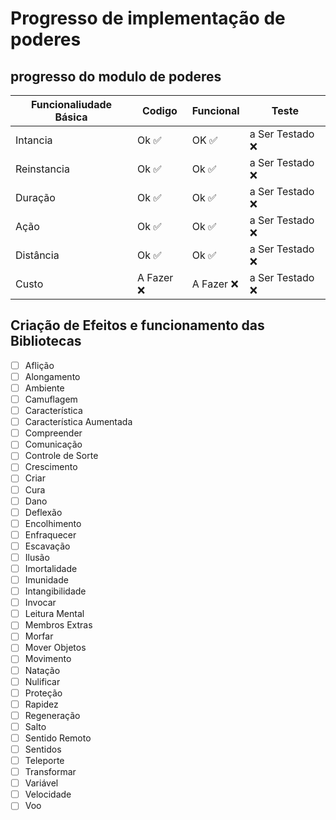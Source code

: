 # Progresso de implementação de poderes
## progresso do modulo de poderes
| Funcionaliudade Básica | Codigo | Funcional | Teste |
| ---------------------- | ------ | ----- | --------- |
| Intancia | Ok :white_check_mark: | OK :white_check_mark: | a Ser Testado :x: |
| Reinstancia | Ok :white_check_mark: |  Ok :white_check_mark: | a Ser Testado :x: | 
| Duração | Ok :white_check_mark: |  Ok :white_check_mark: | a Ser Testado :x: |
| Ação | Ok :white_check_mark: |  Ok :white_check_mark: | a Ser Testado :x: |
| Distância | Ok :white_check_mark: |  Ok :white_check_mark: | a Ser Testado :x: |
| Custo | A Fazer :x: | A Fazer :x: | a Ser Testado :x: |

## Criação de Efeitos e funcionamento das Bibliotecas
- [ ] Aflição
- [ ] Alongamento
- [ ] Ambiente
- [ ] Camuflagem
- [ ] Característica
- [ ] Característica Aumentada
- [ ] Compreender
- [ ] Comunicação
- [ ] Controle de Sorte
- [ ] Crescimento
- [ ] Criar
- [ ] Cura
- [ ] Dano
- [ ] Deflexão
- [ ] Encolhimento
- [ ] Enfraquecer
- [ ] Escavação
- [ ] Ilusão
- [ ] Imortalidade
- [ ] Imunidade
- [ ] Intangibilidade
- [ ] Invocar
- [ ] Leitura Mental
- [ ] Membros Extras
- [ ] Morfar
- [ ] Mover Objetos
- [ ] Movimento
- [ ] Natação
- [ ] Nulificar
- [ ] Proteção
- [ ] Rapidez
- [ ] Regeneração
- [ ] Salto
- [ ] Sentido Remoto
- [ ] Sentidos
- [ ] Teleporte
- [ ] Transformar
- [ ] Variável
- [ ] Velocidade
- [ ] Voo